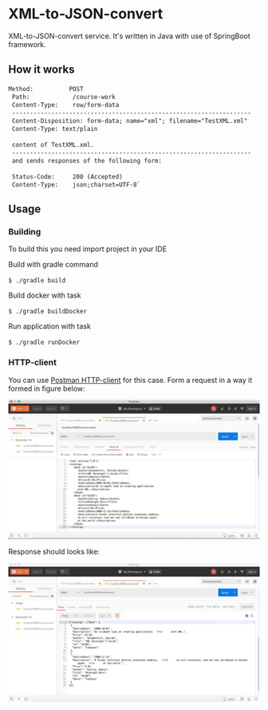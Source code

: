 # XML-to-JSON-convert
 XML-to-JSON-convert service. It's written in Java with use of SpringBoot framework.
 ## How it works
 
 ```
 Method:          POST
  Path:            /course-work
  Content-Type:    row/form-data
  -------------------------------------------------------------------
  Content-Disposition: form-data; name="xml"; filename="TestXML.xml"
  Content-Type: text/plain

  content of TestXML.xml.
  -------------------------------------------------------------------
  and sends responses of the following form:

  Status-Code:     200 (Accepted)
  Content-Type:    json;charset=UTF-8`
```
## Usage

### Building 

To build this you need import project in your IDE

Build with gradle command 
 
`$ ./gradle build`

Build docker with task 

`$ ./gradle buildDocker`

Run application with task 

`$ ./gradle runDocker`

### HTTP-client 

You can use [Postman HTTP-client](https://www.getpostman.com/) for this case. Form a request in a way it formed in figure below:

![Request](/figs/request.jpg)

Response should looks like:

![Response](/figs/response.jpg)
